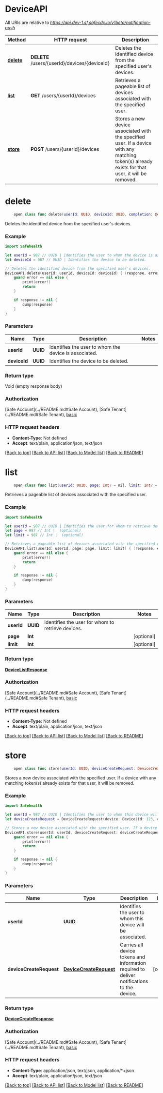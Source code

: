 # DeviceAPI

All URIs are relative to *https://api.dev-1.sf.safecdx.io/v1beta/notification-push*

Method | HTTP request | Description
------------- | ------------- | -------------
[**delete**](DeviceAPI.md#delete) | **DELETE** /users/{userId}/devices/{deviceId} | Deletes the identified device from the specified user&#39;s devices.
[**list**](DeviceAPI.md#list) | **GET** /users/{userId}/devices | Retrieves a pageable list of devices associated with the specified user.
[**store**](DeviceAPI.md#store) | **POST** /users/{userId}/devices | Stores a new device associated with the specified user. If a device with any matching token(s) already exists for that user, it will be removed.


# **delete**
```swift
    open class func delete(userId: UUID, deviceId: UUID, completion: @escaping (_ data: Void?, _ error: Error?) -> Void)
```

Deletes the identified device from the specified user's devices.

### Example
```swift
import Safehealth

let userId = 987 // UUID | Identifies the user to whom the device is associated.
let deviceId = 987 // UUID | Identifies the device to be deleted.

// Deletes the identified device from the specified user's devices.
DeviceAPI.delete(userId: userId, deviceId: deviceId) { (response, error) in
    guard error == nil else {
        print(error!)
        return
    }

    if response != nil {
        dump(response)
    }
}
```

### Parameters

Name | Type | Description  | Notes
------------- | ------------- | ------------- | -------------
 **userId** | **UUID** | Identifies the user to whom the device is associated. | 
 **deviceId** | **UUID** | Identifies the device to be deleted. | 

### Return type

Void (empty response body)

### Authorization

[Safe Account](../README.md#Safe Account), [Safe Tenant](../README.md#Safe Tenant), [basic](../README.md#basic)

### HTTP request headers

 - **Content-Type**: Not defined
 - **Accept**: text/plain, application/json, text/json

[[Back to top]](#) [[Back to API list]](../README.md#api-endpoints) [[Back to Model list]](../README.md#models) [[Back to README]](../README.md)

# **list**
```swift
    open class func list(userId: UUID, page: Int? = nil, limit: Int? = nil, completion: @escaping (_ data: DeviceListResponse?, _ error: Error?) -> Void)
```

Retrieves a pageable list of devices associated with the specified user.

### Example
```swift
import Safehealth

let userId = 987 // UUID | Identifies the user for whom to retrieve devices.
let page = 987 // Int |  (optional)
let limit = 987 // Int |  (optional)

// Retrieves a pageable list of devices associated with the specified user.
DeviceAPI.list(userId: userId, page: page, limit: limit) { (response, error) in
    guard error == nil else {
        print(error!)
        return
    }

    if response != nil {
        dump(response)
    }
}
```

### Parameters

Name | Type | Description  | Notes
------------- | ------------- | ------------- | -------------
 **userId** | **UUID** | Identifies the user for whom to retrieve devices. | 
 **page** | **Int** |  | [optional] 
 **limit** | **Int** |  | [optional] 

### Return type

[**DeviceListResponse**](DeviceListResponse.md)

### Authorization

[Safe Account](../README.md#Safe Account), [Safe Tenant](../README.md#Safe Tenant), [basic](../README.md#basic)

### HTTP request headers

 - **Content-Type**: Not defined
 - **Accept**: text/plain, application/json, text/json

[[Back to top]](#) [[Back to API list]](../README.md#api-endpoints) [[Back to Model list]](../README.md#models) [[Back to README]](../README.md)

# **store**
```swift
    open class func store(userId: UUID, deviceCreateRequest: DeviceCreateRequest? = nil, completion: @escaping (_ data: DeviceCreateResponse?, _ error: Error?) -> Void)
```

Stores a new device associated with the specified user. If a device with any matching token(s) already exists for that user, it will be removed.

### Example
```swift
import Safehealth

let userId = 987 // UUID | Identifies the user to whom this device will be associated.
let deviceCreateRequest = DeviceCreateRequest(device: Device(id: 123, createdAt: Date(), updatedAt: Date(), platform: Platform(), web: Web(operatingSystem: OperatingSystem(), browserName: BrowserName(), hostname: "hostname_example", defaults: WebPushDefaults(channels: WebChannels(firebaseCloudMessaging: WebFirebaseCloudMessaging(projectId: "projectId_example", appId: "appId_example", token: "token_example")))), mobile: Mobile(os: MobileOperatingSystem(), ios: AppleIos(bundleId: "bundleId_example", teamId: "teamId_example", signingCertificateType: SigningCertificate(), channels: AppleIosChannels(simpleNotificationService: AppleSimpleNotificationService(apnsVoip: ApplePushNotificationServiceVoIp(applicationArn: "applicationArn_example", token: "token_example")), firebaseCloudMessaging: AppleFirebaseCloudMessaging(projectId: "projectId_example", applicationId: "applicationId_example", token: "token_example"))), android: Android(channels: AndroidChannels(firebaseCloudMessaging: AndroidFirebaseCloudMessaging(projectId: "projectId_example", applicationId: "applicationId_example", token: "token_example")))))) // DeviceCreateRequest | Carries all device tokens and information required to deliver notifications to the device. (optional)

// Stores a new device associated with the specified user. If a device with any matching token(s) already exists for that user, it will be removed.
DeviceAPI.store(userId: userId, deviceCreateRequest: deviceCreateRequest) { (response, error) in
    guard error == nil else {
        print(error!)
        return
    }

    if response != nil {
        dump(response)
    }
}
```

### Parameters

Name | Type | Description  | Notes
------------- | ------------- | ------------- | -------------
 **userId** | **UUID** | Identifies the user to whom this device will be associated. | 
 **deviceCreateRequest** | [**DeviceCreateRequest**](DeviceCreateRequest.md) | Carries all device tokens and information required to deliver notifications to the device. | [optional] 

### Return type

[**DeviceCreateResponse**](DeviceCreateResponse.md)

### Authorization

[Safe Account](../README.md#Safe Account), [Safe Tenant](../README.md#Safe Tenant), [basic](../README.md#basic)

### HTTP request headers

 - **Content-Type**: application/json, text/json, application/*+json
 - **Accept**: text/plain, application/json, text/json

[[Back to top]](#) [[Back to API list]](../README.md#api-endpoints) [[Back to Model list]](../README.md#models) [[Back to README]](../README.md)

